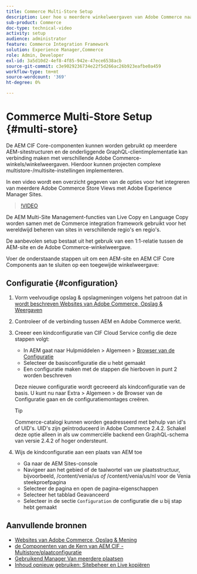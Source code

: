 ```yaml
---
title: Commerce Multi-Store Setup
description: Leer hoe u meerdere winkelweergaven van Adobe Commerce naar AEM kunt toewijzen. Hierdoor kunnen projecten ondersteuning bieden voor meertalige en meertalige gebruiksgevallen.
sub-product: Commerce
doc-type: technical-video
activity: setup
audience: administrator
feature: Commerce Integration Framework
solution: Experience Manager,Commerce
role: Admin, Developer
exl-id: 3a5d10d2-4ef8-4f85-942e-47ece6538acb
source-git-commit: c3e9029236734e22f5d266ac26b923eafbe0a459
workflow-type: tm+mt
source-wordcount: '369'
ht-degree: 0%

---
```


# Commerce Multi-Store Setup {#multi-store}

De AEM CIF Core-componenten kunnen worden gebruikt op meerdere AEM-sitestructuren en de onderliggende GraphQL-clientimplementatie kan verbinding maken met verschillende Adobe Commerce-winkels/winkelweergaven. Hierdoor kunnen projecten complexe multistore-/multisite-instellingen implementeren.

In een video wordt een overzicht gegeven van de opties voor het integreren van meerdere Adobe Commerce Store Views met Adobe Experience Manager Sites.

>[!VIDEO](https://video.tv.adobe.com/v/28952/?quality=12)

De AEM Multi-Site Management-functies van Live Copy en Language Copy worden samen met de Commerce integration framework gebruikt voor het wereldwijd beheren van sites in verschillende regio&#39;s en regio&#39;s.

De aanbevolen setup bestaat uit het gebruik van een 1:1-relatie tussen de AEM-site en de Adobe Commerce-winkelweergave.

Voer de onderstaande stappen uit om een AEM-site en AEM CIF Core Components aan te sluiten op een toegewijde winkelweergave:

## Configuratie {#configuration}

1. Vorm veelvoudige opslag &amp; opslagmeningen volgens het patroon dat in [ wordt beschreven Websites van Adobe Commerce, Opslag &amp; Weergaven ](https://experienceleague.adobe.com/docs/commerce-admin/start/setup/websites-stores-views.html?lang=nl-NL)

2. Controleer of de verbinding tussen AEM en Adobe Commerce werkt.

3. Creeer een kindconfiguratie van CIF Cloud Service config die deze stappen volgt:

   * In AEM gaat naar Hulpmiddelen > Algemeen > [ Browser van de Configuratie ](/help/sites-administering/configurations.md#using-configuration-browser)
   * Selecteer de basisconfiguratie die u hebt gemaakt
   * Een configuratie maken met de stappen die hierboven in punt 2 worden beschreven

   Deze nieuwe configuratie wordt gecreeerd als kindconfiguratie van de basis. U kunt nu naar Extra > Algemeen > de Browser van de Configuratie gaan en de configuratiemontages creëren.

   >[!TIP]
   >
   >Commerce-catalogi kunnen worden geadresseerd met behulp van id&#39;s of UID&#39;s. UID&#39;s zijn geïntroduceerd in Adobe Commerce 2.4.2. Schakel deze optie alleen in als uw commerciële backend een GraphQL-schema van versie 2.4.2 of hoger ondersteunt.

4. Wijs de kindconfiguratie aan een plaats van AEM toe

   * Ga naar de AEM Sites-console
   * Navigeer aan het gebied of de taalwortel van uw plaatsstructuur, bijvoorbeeld, /content/venia/us _of_ /content/venia/us/nl voor de Venia steekproefpagina
   * Selecteer de pagina en open de pagina-eigenschappen
   * Selecteer het tabblad Geavanceerd
   * Selecteer in de sectie `Configuration` de configuratie die u bij stap hebt gemaakt

## Aanvullende bronnen

* [ Websites van Adobe Commerce, Opslag &amp; Mening ](https://experienceleague.adobe.com/docs/commerce-admin/start/setup/websites-stores-views.html?lang=nl-NL)
* [ de Componenten van de Kern van AEM CIF - Multistore/plaatconfiguratie ](https://github.com/adobe/aem-core-cif-components#multi-store--site-configuration)
* [ Gebruikend Manager Van meerdere plaatsen ](https://experienceleague.adobe.com/docs/experience-manager-learn/sites/translation/multi-site-manager-feature-video-use.html?lang=nl-NL)
* [Inhoud opnieuw gebruiken: Sitebeheer en Live kopiëren](/help/sites-administering/msm.md)
